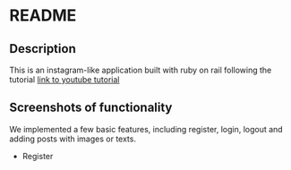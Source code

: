 # README

## Description

This is an instagram-like application built with ruby on rail following the tutorial [link to youtube tutorial](https://www.youtube.com/watch?v=MpFO4Zr0EPE)

## Screenshots of functionality

We implemented a few basic features, including register, login, logout and adding posts with images or texts.

* Register
